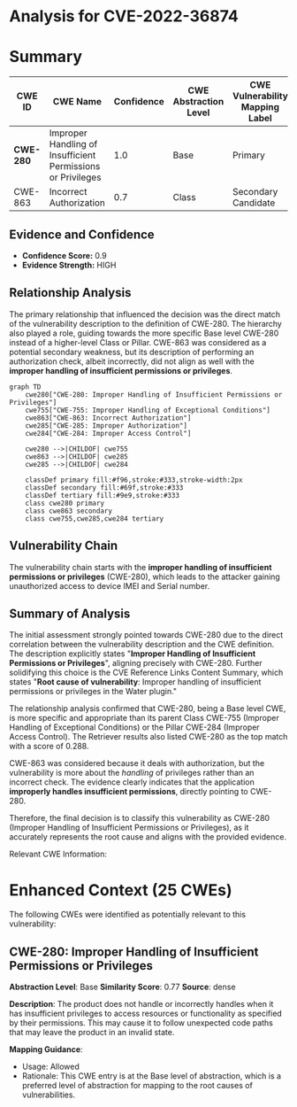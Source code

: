 # Analysis for CVE-2022-36874

# Summary
| CWE ID  | CWE Name | Confidence | CWE Abstraction Level | CWE Vulnerability Mapping Label | CWE-Vulnerability Mapping Notes |
|-----------------|-----------------------------------------------------------------------------------------------------------------|------------|-----------------------|------------------------------------|------------------------------------------------------------------------------------------------------------------------------------|
| **CWE-280** | Improper Handling of Insufficient Permissions or Privileges | 1.0 | Base | Primary | Allowed |
| CWE-863 | Incorrect Authorization | 0.7 | Class | Secondary Candidate | Allowed-with-Review |

## Evidence and Confidence

*   **Confidence Score:** 0.9
*   **Evidence Strength:** HIGH

## Relationship Analysis
The primary relationship that influenced the decision was the direct match of the vulnerability description to the definition of CWE-280. The hierarchy also played a role, guiding towards the more specific Base level CWE-280 instead of a higher-level Class or Pillar. CWE-863 was considered as a potential secondary weakness, but its description of performing an authorization check, albeit incorrectly, did not align as well with the **improper handling of insufficient permissions or privileges**.

```mermaid
graph TD
    cwe280["CWE-280: Improper Handling of Insufficient Permissions or Privileges"]
    cwe755["CWE-755: Improper Handling of Exceptional Conditions"]
    cwe863["CWE-863: Incorrect Authorization"]
    cwe285["CWE-285: Improper Authorization"]
    cwe284["CWE-284: Improper Access Control"]

    cwe280 -->|CHILDOF| cwe755
    cwe863 -->|CHILDOF| cwe285
    cwe285 -->|CHILDOF| cwe284
    
    classDef primary fill:#f96,stroke:#333,stroke-width:2px
    classDef secondary fill:#69f,stroke:#333
    classDef tertiary fill:#9e9,stroke:#333
    class cwe280 primary
    class cwe863 secondary
    class cwe755,cwe285,cwe284 tertiary
```

## Vulnerability Chain
The vulnerability chain starts with the **improper handling of insufficient permissions or privileges** (CWE-280), which leads to the attacker gaining unauthorized access to device IMEI and Serial number.

## Summary of Analysis
The initial assessment strongly pointed towards CWE-280 due to the direct correlation between the vulnerability description and the CWE definition. The description explicitly states "**Improper Handling of Insufficient Permissions or Privileges**", aligning precisely with CWE-280. Further solidifying this choice is the CVE Reference Links Content Summary, which states "**Root cause of vulnerability**: Improper handling of insufficient permissions or privileges in the Water plugin."

The relationship analysis confirmed that CWE-280, being a Base level CWE, is more specific and appropriate than its parent Class CWE-755 (Improper Handling of Exceptional Conditions) or the Pillar CWE-284 (Improper Access Control). The Retriever results also listed CWE-280 as the top match with a score of 0.288.

CWE-863 was considered because it deals with authorization, but the vulnerability is more about the *handling* of privileges rather than an incorrect check. The evidence clearly indicates that the application **improperly handles insufficient permissions**, directly pointing to CWE-280.

Therefore, the final decision is to classify this vulnerability as CWE-280 (Improper Handling of Insufficient Permissions or Privileges), as it accurately represents the root cause and aligns with the provided evidence.

Relevant CWE Information:

# Enhanced Context (25 CWEs)
The following CWEs were identified as potentially relevant to this vulnerability:

## CWE-280: Improper Handling of Insufficient Permissions or Privileges 
**Abstraction Level**: Base
**Similarity Score**: 0.77
**Source**: dense

**Description**:
The product does not handle or incorrectly handles when it has insufficient privileges to access resources or functionality as specified by their permissions. This may cause it to follow unexpected code paths that may leave the product in an invalid state.

**Mapping Guidance**:
- Usage: Allowed
- Rationale: This CWE entry is at the Base level of abstraction, which is a preferred level of abstraction for mapping to the root causes of vulnerabilities.